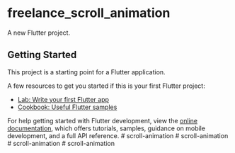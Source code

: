 # freelance_scroll_animation

A new Flutter project.

## Getting Started

This project is a starting point for a Flutter application.

A few resources to get you started if this is your first Flutter project:

- [Lab: Write your first Flutter app](https://docs.flutter.dev/get-started/codelab)
- [Cookbook: Useful Flutter samples](https://docs.flutter.dev/cookbook)

For help getting started with Flutter development, view the
[online documentation](https://docs.flutter.dev/), which offers tutorials,
samples, guidance on mobile development, and a full API reference.
#   s c r o l l - a n i m a t i o n  
 #   s c r o l l - a n i m a t i o n  
 #   s c r o l l - a n i m a t i o n  
 #   s c r o l l - a n i m a t i o n  
 